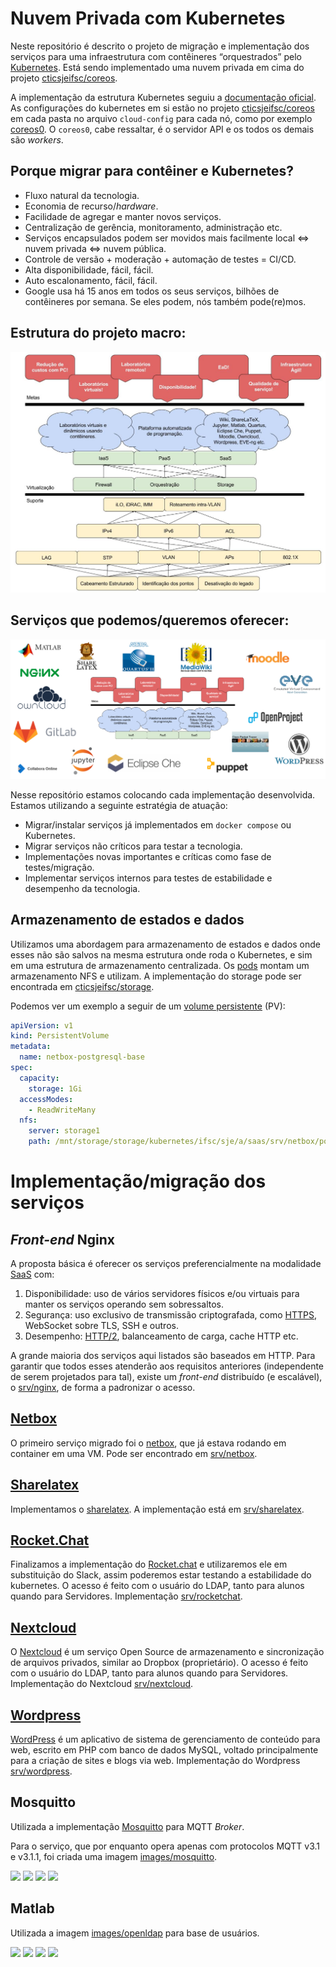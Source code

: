 # Nuvem Privada com Kubernetes

Neste repositório é descrito o projeto de migração e implementação dos serviços
para uma infraestrutura com contêineres “orquestrados” pelo
[Kubernetes](https://k8s.io).
Está sendo implementado uma nuvem privada em cima do projeto
[cticsjeifsc/coreos](https://github.com/ctic-sje-ifsc/coreos).

A implementação da estrutura Kubernetes seguiu a
[documentação oficial](https://coreos.com/kubernetes/docs/latest/getting-started.html).
As configurações do kubernetes em si estão no projeto
[cticsjeifsc/coreos](https://github.com/ctic-sje-ifsc/coreos) em cada pasta no arquivo
`cloud-config` para cada nó, como por exemplo
[coreos0](https://github.com/ctic-sje-ifsc/coreos/blob/master/coreos0/user_data).
O `coreos0`, cabe ressaltar, é o servidor API e os todos os demais são _workers_.


## Porque migrar para contêiner e Kubernetes?
* Fluxo natural da tecnologia.
* Economia de recurso/_hardware_.
* Facilidade de agregar e manter novos serviços.
* Centralização de gerência, monitoramento, administração etc.
* Serviços encapsulados podem ser movidos mais facilmente
local <=> nuvem privada <=> nuvem pública.
* Controle de versão + moderação + automação de testes = CI/CD.
* Alta disponibilidade, fácil, fácil.
* Auto escalonamento, fácil, fácil.
* Google usa há 15 anos em todos os seus serviços, bilhões de contêineres por
semana. Se eles podem, nós também pode(re)mos.


## Estrutura do projeto macro:
![Projeto Macro](docs/projeto_macro_ctic.jpg)


## Serviços que podemos/queremos oferecer:
![Projeto Macro](docs/servicos_possiveis.png)

Nesse repositório estamos colocando cada implementação desenvolvida.
Estamos utilizando a seguinte estratégia de atuação:
* Migrar/instalar serviços já implementados em `docker compose` ou Kubernetes.
* Migrar serviços não críticos para testar a tecnologia.
* Implementações novas importantes e críticas como fase de testes/migração.
* Implementar serviços internos para testes de estabilidade e desempenho da
tecnologia.

## Armazenamento de estados e dados

Utilizamos uma abordagem para armazenamento de estados e dados onde esses não
são salvos na mesma estrutura onde roda o Kubernetes, e sim em uma estrutura de
armazenamento centralizada. Os
[pods](https://kubernetes.io/docs/concepts/workloads/pods/pod/) montam um
armazenamento NFS e utilizam.
A implementação do storage pode ser encontrada em
[cticsjeifsc/storage](https://github.com/ctic-sje-ifsc/storage).

Podemos ver um exemplo a seguir de um
[volume persistente](https://kubernetes.io/docs/concepts/storage/persistent-volumes/)
(PV):

```yaml
apiVersion: v1
kind: PersistentVolume
metadata:
  name: netbox-postgresql-base
spec:
  capacity:
    storage: 1Gi
  accessModes:
    - ReadWriteMany
  nfs:
    server: storage1
    path: /mnt/storage/storage/kubernetes/ifsc/sje/a/saas/srv/netbox/postgresql/base
```

# Implementação/migração dos serviços

## _Front-end_ Nginx

A proposta básica é oferecer os serviços preferencialmente na modalidade
[SaaS](https://pt.wikipedia.org/wiki/Software_como_servi%C3%A7o) com:
1. Disponibilidade: uso de vários servidores físicos e/ou virtuais para manter 
os serviços operando sem sobressaltos.
1. Segurança: uso exclusivo de transmissão criptografada, como
[HTTPS](https://www.ssllabs.com/ssltest/analyze.html?d=projetos.sj.ifsc.edu.br&latest),
WebSocket sobre TLS, SSH e outros.
1. Desempenho: [HTTP/2](https://http2.github.io/), balanceamento de carga, cache
HTTP etc.

A grande maioria dos serviços aqui listados são baseados em HTTP.
Para garantir que todos esses atenderão aos requisitos anteriores
(independente de serem projetados para tal), existe um _front-end_ distribuído
(e escalável), o 
[srv/nginx](https://github.com/ctic-sje-ifsc/kubernetes/tree/master/srv/nginx),
de forma a padronizar o acesso.


## [Netbox](https://netbox.sj.ifsc.edu.br)

O primeiro serviço migrado foi o [netbox](https://netbox.sj.ifsc.edu.br/), que já estava rodando em container em uma VM. Pode ser encontrado em [srv/netbox](https://github.com/ctic-sje-ifsc/kubernetes/tree/master/srv/netbox).


## [Sharelatex](https://sharelatex.sj.ifsc.edu.br)

Implementamos o [sharelatex](https://sharelatex.sj.ifsc.edu.br/).
A implementação está em
[srv/sharelatex](https://github.com/ctic-sje-ifsc/kubernetes/tree/master/srv/sharelatex).


## [Rocket.Chat](https://chat.sj.ifsc.edu.br)

Finalizamos a implementação do [Rocket.chat](https://chat.sj.ifsc.edu.br/) e utilizaremos ele
em substituição do Slack, assim poderemos estar testando a estabilidade do kubernetes.
O acesso é feito com o usuário do LDAP, tanto para alunos quando para Servidores. Implementação [srv/rocketchat](https://github.com/ctic-sje-ifsc/kubernetes/tree/master/srv/rocketchat).

## [Nextcloud](https://nextcloud.sj.ifsc.edu.br)

O [Nextcloud](https://nextcloud.com) é um serviço Open Source de armazenamento e
sincronização de arquivos privados, similar ao Dropbox (proprietário).
O acesso é feito com o usuário do LDAP, tanto para alunos quando para Servidores.
Implementação do Nextcloud [srv/nextcloud](https://github.com/ctic-sje-ifsc/kubernetes/tree/master/srv/nextcloud).


## [Wordpress](https://wordpress.sj.ifsc.edu.br)

[WordPress](https://br.wordpress.org) é um aplicativo de sistema de
gerenciamento de conteúdo para web, escrito em PHP com banco de dados MySQL,
voltado principalmente para a criação de sites e blogs via web.  Implementação
do Wordpress
[srv/wordpress](https://github.com/ctic-sje-ifsc/kubernetes/tree/master/srv/wordpress).

## Mosquitto

Utilizada a implementação [Mosquitto](https://mosquitto.org/) para MQTT _Broker_.

Para o serviço, que por enquanto opera apenas com protocolos MQTT v3.1 e v3.1.1,
foi criada uma imagem
[images/mosquitto](https://github.com/ctic-sje-ifsc/kubernetes/tree/master/images/mosquitto).

[![](https://images.microbadger.com/badges/image/cticsjeifsc/mosquitto.svg)](https://microbadger.com/images/cticsjeifsc/mosquitto "Get your own image badge on microbadger.com")
[![](https://images.microbadger.com/badges/version/cticsjeifsc/mosquitto.svg)](https://microbadger.com/images/cticsjeifsc/mosquitto "Get your own version badge on microbadger.com")
[![](https://images.microbadger.com/badges/commit/cticsjeifsc/mosquitto.svg)](https://microbadger.com/images/cticsjeifsc/mosquitto "Get your own commit badge on microbadger.com")
[![](https://images.microbadger.com/badges/license/cticsjeifsc/mosquitto.svg)](https://microbadger.com/images/cticsjeifsc/mosquitto "Get your own license badge on microbadger.com")

## Matlab

Utilizada a imagem
[images/openldap](https://github.com/ctic-sje-ifsc/kubernetes/tree/master/images/openldap)
para base de usuários.
 
[![](https://images.microbadger.com/badges/image/cticsjeifsc/openldap.svg)](https://microbadger.com/images/cticsjeifsc/openldap "Get your own image badge on microbadger.com")
[![](https://images.microbadger.com/badges/version/cticsjeifsc/openldap.svg)](https://microbadger.com/images/cticsjeifsc/openldap "Get your own version badge on microbadger.com")
[![](https://images.microbadger.com/badges/commit/cticsjeifsc/openldap.svg)](https://microbadger.com/images/cticsjeifsc/openldap "Get your own commit badge on microbadger.com")
[![](https://images.microbadger.com/badges/license/cticsjeifsc/openldap.svg)](https://microbadger.com/images/cticsjeifsc/openldap "Get your own license badge on microbadger.com")
